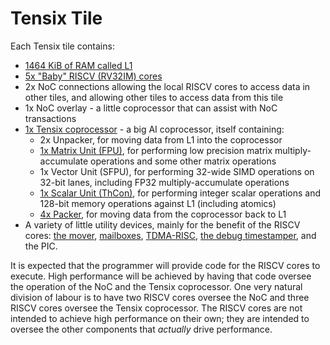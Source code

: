 # Tensix Tile

Each Tensix tile contains:
  * [1464 KiB of RAM called L1](L1.md)
  * [5x "Baby" RISCV (RV32IM) cores](BabyRISCV/README.md)
  * 2x NoC connections allowing the local RISCV cores to access data in other tiles, and allowing other tiles to access data from this tile
  * 1x NoC overlay - a little coprocessor that can assist with NoC transactions
  * [1x Tensix coprocessor](TensixCoprocessor/README.md) - a big AI coprocessor, itself containing:
    * 2x Unpacker, for moving data from L1 into the coprocessor
    * [1x Matrix Unit (FPU)](TensixCoprocessor/MatrixUnit.md), for performing low precision matrix multiply-accumulate operations and some other matrix operations
    * 1x Vector Unit (SFPU), for performing 32-wide SIMD operations on 32-bit lanes, including FP32 multiply-accumulate operations
    * [1x Scalar Unit (ThCon)](TensixCoprocessor/ScalarUnit.md), for performing integer scalar operations and 128-bit memory operations against L1 (including atomics)
    * [4x Packer](TensixCoprocessor/Packers/README.md), for moving data from the coprocessor back to L1
  * A variety of little utility devices, mainly for the benefit of the RISCV cores: [the mover](Mover.md), [mailboxes](BabyRISCV/Mailboxes.md), [TDMA-RISC](TDMA-RISC.md), [the debug timestamper](DebugTimestamper.md), and the PIC.

It is expected that the programmer will provide code for the RISCV cores to execute. High performance will be achieved by having that code oversee the operation of the NoC and the Tensix coprocessor. One very natural division of labour is to have two RISCV cores oversee the NoC and three RISCV cores oversee the Tensix coprocessor. The RISCV cores are not intended to achieve high performance on their own; they are intended to oversee the other components that _actually_ drive performance.
